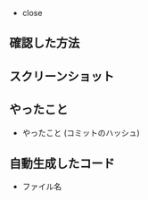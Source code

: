 <!-- Closeするissue名 -->
- close 

## 確認した方法


## スクリーンショット


## やったこと

- やったこと (コミットのハッシュ)

## 自動生成したコード

- ファイル名